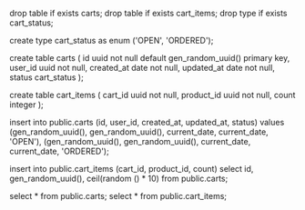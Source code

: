 drop table if exists carts;
drop table if exists cart_items;
drop type if exists cart_status;

create type cart_status as enum ('OPEN', 'ORDERED');

create table carts (
	id uuid not null default gen_random_uuid() primary key,
	user_id uuid not null,
	created_at date not null,
	updated_at date not null,
	status cart_status
);


create table cart_items (
	cart_id uuid not null,
	product_id uuid not null,
	count integer
);

insert into public.carts (id, user_id, created_at, updated_at, status)
values (gen_random_uuid(), gen_random_uuid(), current_date, current_date, 'OPEN'),
	   (gen_random_uuid(), gen_random_uuid(), current_date, current_date, 'ORDERED');

insert into public.cart_items (cart_id, product_id, count)
select id, gen_random_uuid(), ceil(random () * 10)
  from public.carts;
 
 select * from public.carts;
 select * from public.cart_items;
